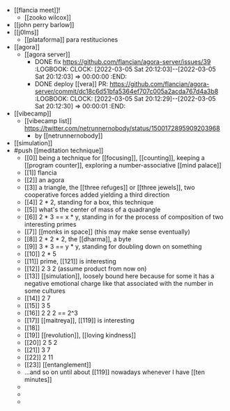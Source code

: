 - [[flancia meet]]!
	- [[zooko wilcox]]
- [[john perry barlow]]
- [[j0lms]]
	- [[plataforma]] para restituciones
- [[agora]]
	- [[agora server]]
		- DONE fix https://github.com/flancian/agora-server/issues/39
		  :LOGBOOK:
		  CLOCK: [2022-03-05 Sat 20:12:03]--[2022-03-05 Sat 20:12:03] =>  00:00:00
		  :END:
		- DONE deploy [[vera]] PR: https://github.com/flancian/agora-server/commit/dc18c6d51bfa5364ef707c005a2acda767d4a3b8
		  :LOGBOOK:
		  CLOCK: [2022-03-05 Sat 20:12:29]--[2022-03-05 Sat 20:12:30] =>  00:00:01
		  :END:
- [[vibecamp]]
	- [[vibecamp list]] https://twitter.com/netrunnernobody/status/1500172895909203968
		- by [[netrunnernobody]]
- [[simulation]]
- #push [[meditation technique]]
	- [[0]] being a technique for [[focusing]], [[counting]], keeping a [[program counter]], exploring a number-associative [[mind palace]]
	- [[1]] flancia
	- [[2]] an agora
	- [[3]] a triangle, the [[three refuges]] or [[three jewels]], two cooperative forces added yielding a third direction
	- [[4]] 2 * 2, standing for a box, this technique
	- [[5]] what's the center of mass of a quadrangle
	- [[6]] 2 * 3 == x * y, standing in for the process of composition of two interesting primes
	- [[7]] [[monks in space]] (this may make sense eventually)
	- [[8]] 2 * 2 * 2, the [[dharma]], a byte
	- [[9]] 3 * 3 == y * y, standing for doubling down on something
	- [[10]] 2 * 5
	- [[11]] prime, [[121]] is interesting
	- [[12]] 2 3 2 (assume product from now on)
	- [[13]] [[simulation]], loosely bound here because for some it has a negative emotional charge like that associated with the number in some cultures
	- [[14]] 2 7
	- [[15]] 3 5
	- [[16]] 2 2 2 == 2^3
	- [[17]] [[maitreya]], [[119]] is interesting
	- [[18]]
	- [[19]] [[revolution]], [[loving kindness]]
	- [[20]] 2 5 2
	- [[21]] 3 7
	- [[22]] 2 11
	- [[23]] [[entanglement]]
	- ...and so on until about [[119]] nowadays whenever I have [[ten minutes]]
	-
	-
	-
